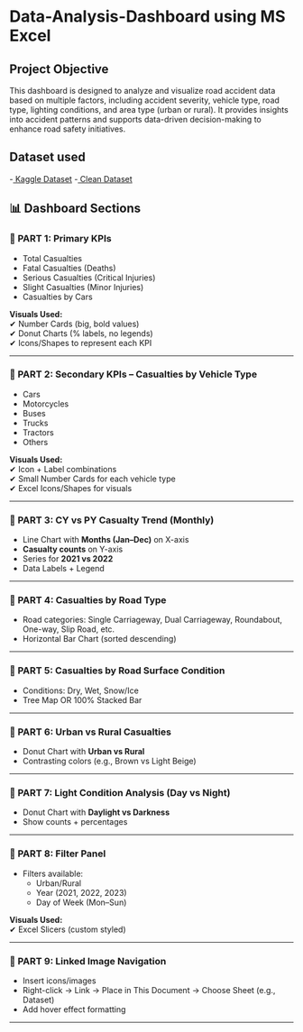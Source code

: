 # Data-Analysis-Dashboard using MS Excel
## Project Objective 
This dashboard is designed to analyze and visualize road accident data based on multiple factors, including accident severity, vehicle type, road type, lighting conditions, and area type (urban or rural). It provides insights into accident patterns and supports data-driven decision-making to enhance road safety initiatives.
## Dataset used
-<a href="https://www.kaggle.com/datasets/xavierberge/road-accident-dataset"> Kaggle Dataset</a>
-<a href="[https://www.kaggle.com/datasets/xavierberge/road-accident-dataset](https://github.com/Santanu-pramanik/Data-Analysis-Dashboard/blob/main/Clean_Data.xlsx)"> Clean Dataset</a>


## 📊 Dashboard Sections

### 🔹 PART 1: Primary KPIs
- Total Casualties  
- Fatal Casualties (Deaths)  
- Serious Casualties (Critical Injuries)  
- Slight Casualties (Minor Injuries)  
- Casualties by Cars  

**Visuals Used:**  
✔ Number Cards (big, bold values)  
✔ Donut Charts (% labels, no legends)  
✔ Icons/Shapes to represent each KPI  

---

### 🔹 PART 2: Secondary KPIs – Casualties by Vehicle Type
- Cars  
- Motorcycles  
- Buses  
- Trucks  
- Tractors  
- Others  

**Visuals Used:**  
✔ Icon + Label combinations  
✔ Small Number Cards for each vehicle type  
✔ Excel Icons/Shapes for visuals  

---

### 🔹 PART 3: CY vs PY Casualty Trend (Monthly)
- Line Chart with **Months (Jan–Dec)** on X-axis  
- **Casualty counts** on Y-axis  
- Series for **2021 vs 2022**  
- Data Labels + Legend  

---

### 🔹 PART 4: Casualties by Road Type
- Road categories: Single Carriageway, Dual Carriageway, Roundabout, One-way, Slip Road, etc.  
- Horizontal Bar Chart (sorted descending)  

---

### 🔹 PART 5: Casualties by Road Surface Condition
- Conditions: Dry, Wet, Snow/Ice  
- Tree Map OR 100% Stacked Bar  

---

### 🔹 PART 6: Urban vs Rural Casualties
- Donut Chart with **Urban vs Rural**  
- Contrasting colors (e.g., Brown vs Light Beige)  

---

### 🔹 PART 7: Light Condition Analysis (Day vs Night)
- Donut Chart with **Daylight vs Darkness**  
- Show counts + percentages  

---

### 🔹 PART 8: Filter Panel
- Filters available:  
  - Urban/Rural  
  - Year (2021, 2022, 2023)  
  - Day of Week (Mon–Sun)  

**Visuals Used:**  
✔ Excel Slicers (custom styled)  

---

### 🔹 PART 9: Linked Image Navigation
- Insert icons/images  
- Right-click → Link → Place in This Document → Choose Sheet (e.g., Dataset)  
- Add hover effect formatting  

---




